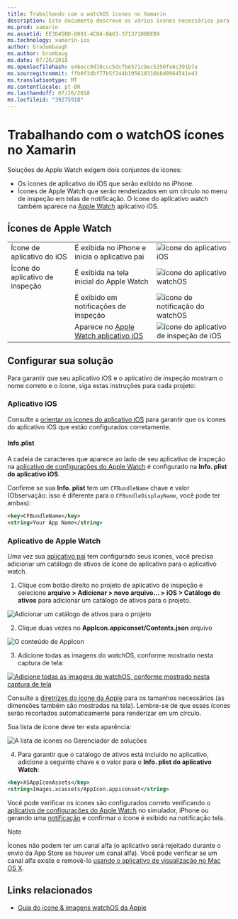 ```yaml
---
title: Trabalhando com o watchOS ícones no Xamarin
description: Este documento descreve os vários ícones necessários para um aplicativo watchOS e como configurar uma solução para incluir esses ícones.
ms.prod: xamarin
ms.assetid: EE3D45BD-8091-4C04-BA83-371371D8BEB9
ms.technology: xamarin-ios
author: bradumbaugh
ms.author: brumbaug
ms.date: 07/26/2018
ms.openlocfilehash: e46ecc9d78ccc5dcfbe571c9ec5350fe6c391b7e
ms.sourcegitcommit: ffb0f3dbf77b5f244b195618316bbd8964541e42
ms.translationtype: MT
ms.contentlocale: pt-BR
ms.lasthandoff: 07/26/2018
ms.locfileid: "39275918"
---
```

# <a name="working-with-watchos-icons-in-xamarin"></a>Trabalhando com o watchOS ícones no Xamarin

Soluções de Apple Watch exigem dois conjuntos de ícones:

* Os ícones de aplicativo do iOS que serão exibido no iPhone.
* Ícones de Apple Watch que serão renderizados em um círculo no menu de inspeção em telas de notificação. O ícone do aplicativo watch também aparece na [Apple Watch](~/ios/watchos/app-fundamentals/settings.md) aplicativo iOS.

## <a name="apple-watch-icons"></a>Ícones de Apple Watch

| | | |
|-|-|-|
|Ícone de aplicativo do iOS|É exibida no iPhone e inicia o aplicativo pai|![ícone do aplicativo iOS](icons-images/icon-ios.png)|
|Ícone do aplicativo de inspeção|É exibida na tela inicial do Apple Watch|![ícone do aplicativo watchOS](icons-images/icon-home.png)|
||É exibido em notificações de inspeção|![ícone de notificação do watchOS](icons-images/notification-icon.png)|
||Aparece no [Apple Watch aplicativo iOS](~/ios/watchos/app-fundamentals/settings.md)|![ícone do aplicativo de inspeção de iOS](icons-images/watch-app-sml.png)|

## <a name="configuring-your-solution"></a>Configurar sua solução

Para garantir que seu aplicativo iOS e o aplicativo de inspeção mostram o nome correto e o ícone, siga estas instruções para cada projeto:

### <a name="ios-app"></a>Aplicativo iOS

Consulte a [orientar os ícones do aplicativo iOS](~/ios/app-fundamentals/images-icons/app-icons.md) para garantir que os ícones do aplicativo iOS que estão configurados corretamente.

#### <a name="infoplist"></a>Info.plist

A cadeia de caracteres que aparece ao lado de seu aplicativo de inspeção na [aplicativo de configurações do Apple Watch](~/ios/watchos/app-fundamentals/settings.md) é configurado na **Info. plist do aplicativo iOS**.

Confirme se sua **Info. plist** tem um `CFBundleName` chave e valor (Observação: isso é diferente para o `CFBundleDisplayName`, você pode ter ambas):

```xml
<key>CFBundleName</key>
<string>Your App Name</string>
```

### <a name="apple-watch-app"></a>Aplicativo de Apple Watch

Uma vez sua [aplicativo pai](~/ios/watchos/app-fundamentals/parent-app.md) tem configurado seus ícones, você precisa adicionar um catálogo de ativos de ícone do aplicativo para o aplicativo watch.

1. Clique com botão direito no projeto de aplicativo de inspeção e selecione **arquivo > Adicionar > novo arquivo... > iOS > Catálogo de ativos** para adicionar um catálogo de ativos para o projeto.

 ![](icons-images/newasset.png "Adicionar um catálogo de ativos para o projeto")

2. Clique duas vezes no **AppIcon.appiconset/Contents.json** arquivo

  ![](icons-images/xcassets-iconset-sml.png "O conteúdo de AppIcon")

3. Adicione todas as imagens do watchOS, conforme mostrado nesta captura de tela:

  [![](icons-images/appicons-sml.png "Adicione todas as imagens do watchOS, conforme mostrado nesta captura de tela")](icons-images/appicons.png#lightbox)

  Consulte a [diretrizes do ícone da Apple](https://developer.apple.com/design/human-interface-guidelines/watchos/icons-and-images/menu-icons/) para os tamanhos necessários (as dimensões também são mostradas na tela). Lembre-se de que esses ícones serão recortados automaticamente para renderizar em um círculo.

  Sua lista de ícone deve ter esta aparência:

  ![](icons-images/xcassets-complete-sml.png "A lista de ícones no Gerenciador de soluções")

4. Para garantir que o catálogo de ativos está incluído no aplicativo, adicione a seguinte chave e o valor para o **Info. plist do aplicativo Watch**:

```xml
<key>XSAppIconAssets</key>
<string>Images.xcassets/AppIcon.appiconset</string>
```

Você pode verificar os ícones são configurados correto verificando o [aplicativo de configurações do Apple Watch](~/ios/watchos/app-fundamentals/settings.md) no simulador, iPhone ou gerando uma [notificação](~/ios/watchos/platform/notifications.md) e confirmar o ícone é exibido na notificação tela.

> [!NOTE]
> Ícones não podem ter um canal alfa (o aplicativo será rejeitado durante o envio da App Store se houver um canal alfa). Você pode verificar se um canal alfa existe e removê-lo [usando o aplicativo de visualização no Mac OS X](~/ios/watchos/troubleshooting.md#noalpha).


## <a name="related-links"></a>Links relacionados

- [Guia do ícone & imagens watchOS da Apple](https://developer.apple.com/design/human-interface-guidelines/watchos/icons-and-images/)

